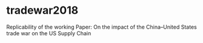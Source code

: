 # tradewar2018
Replicability of the working Paper: On the impact of the China–United States trade war on the US Supply Chain
